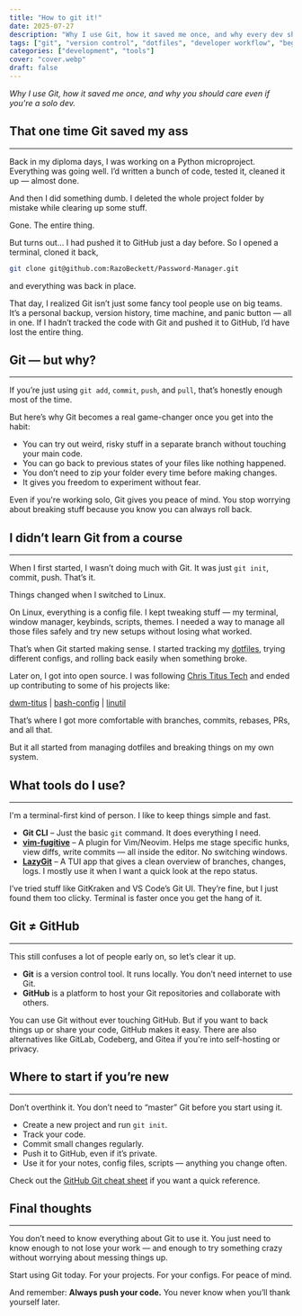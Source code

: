 ```yaml
---
title: "How to git it!"
date: 2025-07-27
description: "Why I use Git, how it saved me once, and why every dev should care."
tags: ["git", "version control", "dotfiles", "developer workflow", "beginner friendly"]
categories: ["development", "tools"]
cover: "cover.webp"
draft: false
---
```


*Why I use Git, how it saved me once, and why you should care even if you're a solo dev.*

## That one time Git saved my ass
---

Back in my diploma days, I was working on a Python microproject. Everything was going well. I’d written a bunch of code, tested it, cleaned it up — almost done.

And then I did something dumb. I deleted the whole project folder by mistake while clearing up some stuff.

Gone. The entire thing.

But turns out... I had pushed it to GitHub just a day before. So I opened a terminal, cloned it back,

```bash
git clone git@github.com:RazoBeckett/Password-Manager.git
```

and everything was back in place.

That day, I realized Git isn’t just some fancy tool people use on big teams. It’s a personal backup, version history, time machine, and panic button — all in one. If I hadn’t tracked the code with Git and pushed it to GitHub, I’d have lost the entire thing.

## Git — but why?
---

If you’re just using `git add`, `commit`, `push`, and `pull`, that’s honestly enough most of the time.

But here’s why Git becomes a real game-changer once you get into the habit:

- You can try out weird, risky stuff in a separate branch without touching your main code.
- You can go back to previous states of your files like nothing happened.
- You don’t need to zip your folder every time before making changes.
- It gives you freedom to experiment without fear.

Even if you're working solo, Git gives you peace of mind. You stop worrying about breaking stuff because you know you can always roll back.

## I didn’t learn Git from a course
---

When I first started, I wasn’t doing much with Git. It was just `git init`, commit, push. That’s it.

Things changed when I switched to Linux.

On Linux, everything is a config file. I kept tweaking stuff — my terminal, window manager, keybinds, scripts, themes. I needed a way to manage all those files safely and try new setups without losing what worked.

That’s when Git started making sense. I started tracking my [dotfiles](https://github.com/razobeckett/dotfiles), trying different configs, and rolling back easily when something broke.

Later on, I got into open source. I was following [Chris Titus Tech](https://www.youtube.com/@ChrisTitusTech) and ended up contributing to some of his projects like:

[dwm-titus](https://github.com/ChrisTitusTech/dwm-titus/pulls?q=sort%3Aupdated-desc+is%3Apr+author%3Arazobeckett) | [bash-config](https://github.com/ChrisTitusTech/mybash/pulls?q=sort%3Aupdated-desc+is%3Apr+author%3Arazobeckett) | [linutil](https://github.com/ChrisTitusTech/linutil/issues?q=sort%3Aupdated-desc%20is%3Apr%20author%3Arazobeckett)

That’s where I got more comfortable with branches, commits, rebases, PRs, and all that.

But it all started from managing dotfiles and breaking things on my own system.

## What tools do I use?
---

I'm a terminal-first kind of person. I like to keep things simple and fast.

- **Git CLI** – Just the basic `git` command. It does everything I need.
- **[vim-fugitive](https://github.com/tpope/vim-fugitive)** – A plugin for Vim/Neovim. Helps me stage specific hunks, view diffs, write commits — all inside the editor. No switching windows.
- **[LazyGit](https://github.com/jesseduffield/lazygit)** – A TUI app that gives a clean overview of branches, changes, logs. I mostly use it when I want a quick look at the repo status.

I’ve tried stuff like GitKraken and VS Code’s Git UI. They’re fine, but I just found them too clicky. Terminal is faster once you get the hang of it.

## Git ≠ GitHub
---

This still confuses a lot of people early on, so let’s clear it up.

- **Git** is a version control tool. It runs locally. You don’t need internet to use Git.
- **GitHub** is a platform to host your Git repositories and collaborate with others.

You can use Git without ever touching GitHub. But if you want to back things up or share your code, GitHub makes it easy. There are also alternatives like GitLab, Codeberg, and Gitea if you're into self-hosting or privacy.

## Where to start if you’re new
---

Don’t overthink it. You don’t need to “master” Git before you start using it.

- Create a new project and run `git init`.
- Track your code.
- Commit small changes regularly.
- Push it to GitHub, even if it’s private.
- Use it for your notes, config files, scripts — anything you change often.

Check out the [GitHub Git cheat sheet](https://education.github.com/git-cheat-sheet-education.pdf) if you want a quick reference.

## Final thoughts
---

You don’t need to know everything about Git to use it.
You just need to know enough to not lose your work — and enough to try something crazy without worrying about messing things up.

Start using Git today. For your projects. For your configs. For peace of mind.

And remember:
**Always push your code.** You never know when you’ll thank yourself later.
